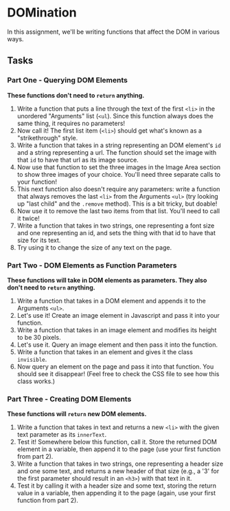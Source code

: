 # DOMination

In this assignment, we'll be writing functions that affect the DOM in various ways.

## Tasks

### Part One - Querying DOM Elements

**These functions don't need to `return` anything.**

1. Write a function that puts a line through the text of the first `<li>` in the unordered "Arguments" list (`<ul`). Since this function always does the same thing, it requires no parameters!
2. Now call it! The first list item (`<li>`) should get what's known as a "strikethrough" style.
3. Write a function that takes in a string representing an DOM element's `id` and a string representing a url. The function should set the image with that `id` to have that url as its image source.
4. Now use that function to set the three images in the Image Area section to show three images of your choice. You'll need three separate calls to your function!
5. This next function also doesn't require any parameters: write a function that always removes the last `<li>` from the Arguments `<ul>`  (try looking up "last child" and the `.remove` method). This is a bit tricky, but doable!
6. Now use it to remove the last two items from that list. You'll need to call it twice!
7. Write a function that takes in two strings, one representing a font size and one representing an id, and sets the thing with that id to have that size for its text.
8. Try using it to change the size of any text on the page.

### Part Two - DOM Elements as Function Parameters

**These functions will take in DOM elements as parameters. They also don't need to `return` anything.**

1. Write a function that takes in a DOM element and appends it to the Arguments `<ul>`.
2. Let's use it! Create an image element in Javascript and pass it into your function.
3. Write a function that takes in an image element and modifies its height to be 30 pixels.
4. Let's use it. Query an image element and then pass it into the function.
5. Write a function that takes in an element and gives it the class `invisible`.
6. Now query an element on the page and pass it into that function. You should see it disappear! (Feel free to check the CSS file to see how this class works.)

### Part Three - Creating DOM Elements

**These functions will `return` new DOM elements.**

1. Write a function that takes in text and returns a new `<li>` with the given text parameter as its `innerText`.
2. Test it! Somewhere below this function, call it. Store the returned DOM element in a variable, then append it to the page (use your first function from part 2).
3. Write a function that takes in two strings, one representing a header size and one some text, and returns a new header of that size (e.g., a '3' for the first parameter should result in an `<h3>`) with that text in it.
4. Test it by calling it with a header size and some text, storing the return value in a variable, then appending it to the page (again, use your first function from part 2).
